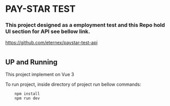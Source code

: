 # PAY-STAR TEST
### This project designed as a employment test and this Repo hold UI section for API see bellow link.
https://github.com/eternex/paystar-test-api

#

#
## UP and Running
This project implement on Vue 3 

To run project, inside directory of project run bellow commands:
```
    npm install
    npm run dev
```
